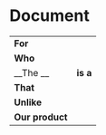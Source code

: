 # Document

| | |
|-|-|
| __For__           |  |
| __Who__           |          |
| __The  __  | __is a__ |
| __That__          |  |
| __Unlike__        |  |
|__Our product__    |  |
